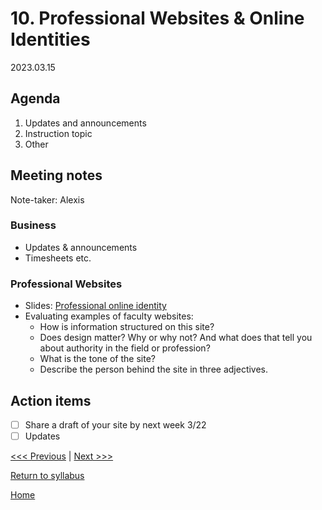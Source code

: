 # 10. Professional Websites & Online Identities

2023.03.15

## Agenda
1. Updates and announcements
2. Instruction topic
3. Other

## Meeting notes
Note-taker: Alexis

### Business
- Updates & announcements
- Timesheets etc.

### Professional Websites
- Slides: [Professional online identity](https://docs.google.com/presentation/d/1yEG5O3w4BGBa_nXJJ0s5B05_s4B_fEpRczL8I5A3lbk/edit?usp=sharing)
- Evaluating examples of faculty websites:
  - How is information structured on this site?
  - Does design matter? Why or why not? And what does that tell you about authority in the field or profession?
  - What is the tone of the site? 
  - Describe the person behind the site in three adjectives. 



## Action items
- [ ] Share a draft of your site by next week 3/22
- [ ] Updates

[<<< Previous](09-mapgis) | [Next >>>]()

[Return to syllabus](../syllabus.md)

[Home](../README.md)
